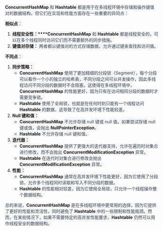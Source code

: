 **<font style="background-color:rgb(247, 247, 248);">ConcurrentHashMap</font>**<font style="color:rgb(55, 65, 81);background-color:rgb(247, 247, 248);"> 和 </font>**<font style="background-color:rgb(247, 247, 248);">Hashtable</font>**<font style="color:rgb(55, 65, 81);background-color:rgb(247, 247, 248);"> 都是用于在多线程环境中存储和操作键值对的数据结构，但它们在实现和性能方面存在一些重要的异同点：</font>

**<font style="background-color:rgb(247, 247, 248);">相似点</font>**<font style="color:rgb(55, 65, 81);background-color:rgb(247, 247, 248);">：</font>

1. **<font style="background-color:rgb(247, 247, 248);">线程安全性：</font>****<font style="background-color:rgb(247, 247, 248);">ConcurrentHashMap</font>**<font style="color:rgb(55, 65, 81);background-color:rgb(247, 247, 248);"> 和 </font>**<font style="background-color:rgb(247, 247, 248);">Hashtable</font>**<font style="color:rgb(55, 65, 81);background-color:rgb(247, 247, 248);"> 都是线程安全的，可以在多个线程同时访问它们而不需要额外的同步措施。</font>
2. **<font style="background-color:rgb(247, 247, 248);">键值对存储：</font>**<font style="color:rgb(55, 65, 81);background-color:rgb(247, 247, 248);"> 两者都以键值对的方式存储数据，允许通过键来查找和访问值。</font>

**<font style="background-color:rgb(247, 247, 248);">不同点</font>**<font style="color:rgb(55, 65, 81);background-color:rgb(247, 247, 248);">：</font>

1. **<font style="background-color:rgb(247, 247, 248);">同步策略：</font>**
    - **<font style="background-color:rgb(247, 247, 248);">ConcurrentHashMap</font>**<font style="color:rgb(55, 65, 81);background-color:rgb(247, 247, 248);"> 使用了更加精细的分段锁（Segment），每个分段可以看作一个小的独立的哈希表，不同分段之间可以并发操作，因此多线程访问不同分段的数据时不会阻塞。这使得在多线程环境中，</font>**<font style="background-color:rgb(247, 247, 248);">ConcurrentHashMap</font>**<font style="color:rgb(55, 65, 81);background-color:rgb(247, 247, 248);"> 的性能更好，因为只有在访问相同分段的数据时才需要竞争锁。</font>
    - **<font style="background-color:rgb(247, 247, 248);">Hashtable</font>**<font style="color:rgb(55, 65, 81);background-color:rgb(247, 247, 248);"> 使用了全局锁，也就是在任何时刻只能有一个线程访问 </font>**<font style="background-color:rgb(247, 247, 248);">Hashtable</font>**<font style="color:rgb(55, 65, 81);background-color:rgb(247, 247, 248);"> 的数据，这导致了在高并发环境下性能较差。</font>
2. **<font style="background-color:rgb(247, 247, 248);">Null 键和值：</font>**
    - **<font style="background-color:rgb(247, 247, 248);">ConcurrentHashMap</font>**<font style="color:rgb(55, 65, 81);background-color:rgb(247, 247, 248);"> 不允许存储 null 键或 null 值。如果尝试存储 null 键或值，会抛出 </font>**<font style="background-color:rgb(247, 247, 248);">NullPointerException</font>**<font style="color:rgb(55, 65, 81);background-color:rgb(247, 247, 248);">。</font>
    - **<font style="background-color:rgb(247, 247, 248);">Hashtable</font>**<font style="color:rgb(55, 65, 81);background-color:rgb(247, 247, 248);"> 不允许存储 null 键和值。</font>
3. **<font style="background-color:rgb(247, 247, 248);">迭代器：</font>**
    - **<font style="background-color:rgb(247, 247, 248);">ConcurrentHashMap</font>**<font style="color:rgb(55, 65, 81);background-color:rgb(247, 247, 248);"> 提供了更强大的迭代器支持，允许在遍历时对集合进行修改，而不会抛出 </font>**<font style="background-color:rgb(247, 247, 248);">ConcurrentModificationException</font>**<font style="color:rgb(55, 65, 81);background-color:rgb(247, 247, 248);"> 异常。</font>
    - **<font style="background-color:rgb(247, 247, 248);">Hashtable</font>**<font style="color:rgb(55, 65, 81);background-color:rgb(247, 247, 248);"> 在迭代时对集合进行修改会抛出 </font>**<font style="background-color:rgb(247, 247, 248);">ConcurrentModificationException</font>**<font style="color:rgb(55, 65, 81);background-color:rgb(247, 247, 248);"> 异常。</font>
4. **<font style="background-color:rgb(247, 247, 248);">性能：</font>**
    - **<font style="background-color:rgb(247, 247, 248);">ConcurrentHashMap</font>**<font style="color:rgb(55, 65, 81);background-color:rgb(247, 247, 248);"> 通常在高并发环境下性能更好，因为它使用了分段锁，允许多个线程同时读取和写入不同分段的数据。</font>
    - **<font style="background-color:rgb(247, 247, 248);">Hashtable</font>**<font style="color:rgb(55, 65, 81);background-color:rgb(247, 247, 248);"> 的性能相对较差，因为它使用全局锁，只允许一个线程操作整个数据结构。</font>

<font style="color:rgb(55, 65, 81);background-color:rgb(247, 247, 248);">总的来说，</font>**<font style="background-color:rgb(247, 247, 248);">ConcurrentHashMap</font>**<font style="color:rgb(55, 65, 81);background-color:rgb(247, 247, 248);"> 是在多线程环境中更常用的选择，因为它提供了更好的性能和灵活性，同时避免了 </font>**<font style="background-color:rgb(247, 247, 248);">Hashtable</font>**<font style="color:rgb(55, 65, 81);background-color:rgb(247, 247, 248);"> 中的一些限制和性能瓶颈。然而，在某些情况下，如果不需要特定的高并发性能要求，</font>**<font style="background-color:rgb(247, 247, 248);">Hashtable</font>**<font style="color:rgb(55, 65, 81);background-color:rgb(247, 247, 248);"> 仍然可以用作线程安全的数据结构。</font>

